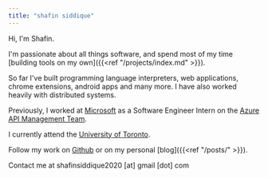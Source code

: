 ```yaml
---
title: "shafin siddique"
---
```

Hi, I'm Shafin.

I'm passionate about all things software, and spend most of my time [building tools on my own]({{<ref "/projects/index.md" >}}). 

So far I've built programming language interpreters, web applications, chrome extensions, android apps and many more. I have also worked heavily with distributed systems.

Previously, I worked at [Microsoft](https://www.microsoft.com/) as a Software Engineer Intern on the [Azure API Management Team](https://azure.microsoft.com/en-ca/services/api-management/).

I currently attend the [University of Toronto](https://fas.calendar.utoronto.ca/section/Computer-Science).

Follow my work on [Github](https://github.com/shafinsiddique) or on my personal [blog]({{<ref "/posts/" >}}).

Contact me at shafinsiddique2020 [at] gmail [dot] com
